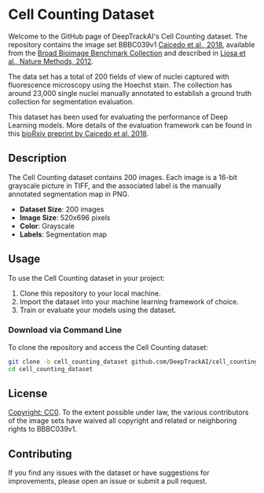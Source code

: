 # Cell Counting Dataset

Welcome to the GitHub page of DeepTrackAI's Cell Counting dataset. The repository contains the image set BBBC039v1 [Caicedo et al., 2018](https://www.biorxiv.org/node/103064.full), available from the [Broad Bioimage Benchmark Collection](https://bbbc.broadinstitute.org/BBBC039/) and described in [Ljosa et al., Nature Methods, 2012](https://www.nature.com/articles/nmeth.2083).

The data set has a total of 200 fields of view of nuclei captured with fluorescence microscopy using the Hoechst stain. The collection has around 23,000 single nuclei manually annotated to establish a ground truth collection for segmentation evaluation.

This dataset has been used for evaluating the performance of Deep Learning models. More details of the evaluation framework can be found in this [bioRxiv preprint by Caicedo et al. 2018](https://www.biorxiv.org/node/103064.full).


## Description

The Cell Counting dataset contains 200 images. Each image is a 16-bit grayscale picture in TIFF, and the associated label is the manually annotated segmentation map in PNG.

- **Dataset Size**: 200 images
- **Image Size**: 520x696 pixels
- **Color**: Grayscale
- **Labels**: Segmentation map

## Usage

To use the Cell Counting dataset in your project:

1. Clone this repository to your local machine.
2. Import the dataset into your machine learning framework of choice.
3. Train or evaluate your models using the dataset.

### Download via Command Line

To clone the repository and access the Cell Counting dataset:

```bash
git clone -b cell_counting_dataset github.com/DeepTrackAI/cell_counting_dataset
cd cell_counting_dataset
```

## License

[Copyright: CC0](https://creativecommons.org/publicdomain/zero/1.0/). To the extent possible under law, the various contributors of the image sets have waived all copyright and related or neighboring rights to BBBC039v1.

## Contributing

If you find any issues with the dataset or have suggestions for improvements, please open an issue or submit a pull request.
